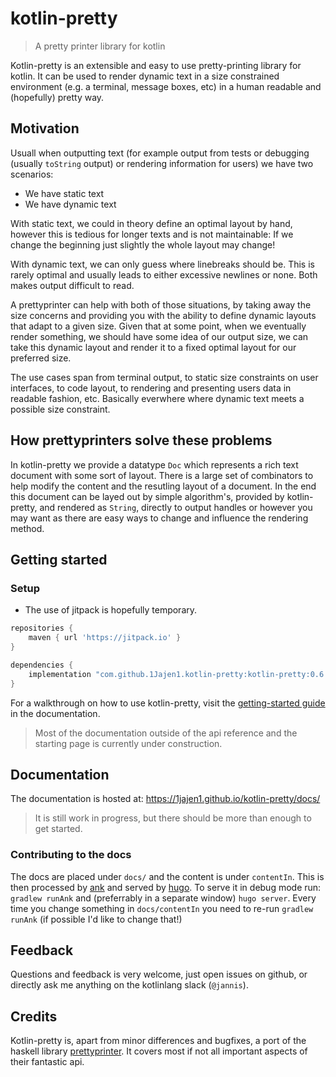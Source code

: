 # kotlin-pretty
> A pretty printer library for kotlin

Kotlin-pretty is an extensible and easy to use pretty-printing library for kotlin. It can be used to render dynamic text in a size constrained environment (e.g. a terminal, message boxes, etc) in a human readable and (hopefully) pretty way.

## Motivation

Usuall when outputting text (for example output from tests or debugging (usually `toString` output) or rendering information for users) we have two scenarios:
- We have static text
- We have dynamic text

With static text, we could in theory define an optimal layout by hand, however this is tedious for longer texts and is not maintainable: If we change the beginning just slightly the whole layout may change!

With dynamic text, we can only guess where linebreaks should be. This is rarely optimal and usually leads to either excessive newlines or none. Both makes output difficult to read.

A prettyprinter can help with both of those situations, by taking away the size concerns and providing you with the ability to define dynamic layouts that adapt to a given size. Given that at some point, when we eventually render something, we should have some idea of our output size, we can take this dynamic layout and render it to a fixed optimal layout for our preferred size.

The use cases span from terminal output, to static size constraints on user interfaces, to code layout, to rendering and presenting users data in readable fashion, etc. Basically everwhere where dynamic text meets a possible size constraint.

## How prettyprinters solve these problems

In kotlin-pretty we provide a datatype `Doc` which represents a rich text document with some sort of layout. There is a large set of combinators to help modify the content and the resutling layout of a document. In the end this document can be layed out by simple algorithm's, provided by kotlin-pretty, and rendered as `String`, directly to output handles or however you may want as there are easy ways to change and influence the rendering method.

## Getting started

### Setup

* The use of jitpack is hopefully temporary.

```groovy
repositories {
    maven { url 'https://jitpack.io' }
}

dependencies {
    implementation "com.github.1Jajen1.kotlin-pretty:kotlin-pretty:0.6.0"
}
```

For a walkthrough on how to use kotlin-pretty, visit the [getting-started guide](https://1jajen1.github.io/kotlin-pretty/docs/getting-started/) in the documentation.

> Most of the documentation outside of the api reference and the starting page is currently under construction.

## Documentation

The documentation is hosted at: https://1jajen1.github.io/kotlin-pretty/docs/

> It is still work in progress, but there should be more than enough to get started.

### Contributing to the docs

The docs are placed under `docs/` and the content is under `contentIn`. This is then processed by [ank](https://github.com/arrow-kt/arrow/tree/master/modules/ank) and served by [hugo](https://gohugo.io/). To serve it in debug mode run: `gradlew runAnk` and (preferrably in a separate window) `hugo server`. Every time you change something in `docs/contentIn` you need to re-run `gradlew runAnk` (if possible I'd like to change that!)

## Feedback

Questions and feedback is very welcome, just open issues on github, or directly ask me anything on the kotlinlang slack (`@jannis`). 

## Credits

Kotlin-pretty is, apart from minor differences and bugfixes, a port of the haskell library [prettyprinter](https://github.com/quchen/prettyprinter). It covers most if not all important aspects of their fantastic api.
